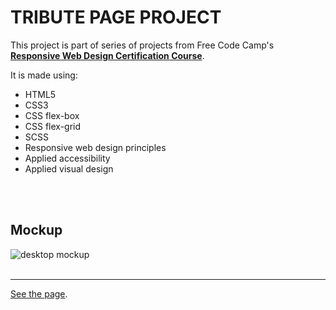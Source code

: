 # TRIBUTE PAGE PROJECT

This project is part of series of projects from Free Code Camp's [**Responsive Web Design Certification Course**](https://www.freecodecamp.org/learn/responsive-web-design/).
<br>

It is made using:

- HTML5
- CSS3
- CSS flex-box
- CSS flex-grid
- SCSS
- Responsive web design principles
- Applied accessibility
- Applied visual design

<br>
<br>

## Mockup

![desktop mockup](img/web-mockup.jpg)
<br>
<br>

---

[See the page](https://emarekica.github.io/tribute-page/).

